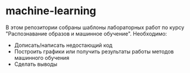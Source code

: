 # machine-learning

В этом репозитории собраны шаблоны лабораторных работ по курсу "Распознавание образов и машинное обучение".
Необходимо:

* Дописать/написать недостающий код
* Построить графики или получить результаты работы методов машинного обучения
* Сделать выводы

